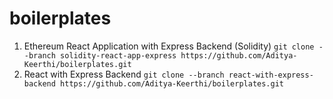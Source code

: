 # boilerplates

1. Ethereum React Application with Express Backend (Solidity)
 ```git clone --branch solidity-react-app-express https://github.com/Aditya-Keerthi/boilerplates.git```
2. React with Express Backend
 ```git clone --branch react-with-express-backend https://github.com/Aditya-Keerthi/boilerplates.git```
